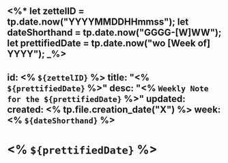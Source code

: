 <%*
	let zettelID = tp.date.now("YYYYMMDDHHmmss");
	let dateShorthand = tp.date.now("GGGG-[W]WW");
	let prettifiedDate = tp.date.now("wo [Week of] YYYY");
_%>
---
id: <% `${zettelID}` %>
title: "<% `${prettifiedDate}` %>"
desc: "<% `Weekly Note for the ${prettifiedDate}` %>"
updated: 
created: <% tp.file.creation_date("X") %>
week: <% `${dateShorthand}` %>
---

# <% `${prettifiedDate}` %>